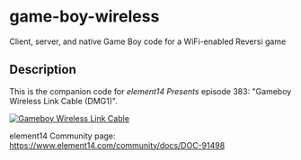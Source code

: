 # game-boy-wireless
Client, server, and native Game Boy code for a WiFi-enabled Reversi game

## Description
This is the companion code for *element14 Presents* episode 383: "Gameboy Wireless Link Cable (DMG1)".

[![Gameboy Wireless Link Cable](https://img.youtube.com/vi/n2ue82tx4DM/0.jpg)](https://www.youtube.com/watch?v=n2ue82tx4DM)
 
element14 Community page:
https://www.element14.com/community/docs/DOC-91498
